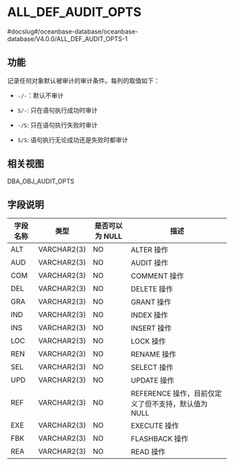 ALL_DEF_AUDIT_OPTS 
=======================================
#docslug#/oceanbase-database/oceanbase-database/V4.0.0/ALL_DEF_AUDIT_OPTS-1


功能 
-----------

记录任何对象默认被审计的审计条件。每列的取值如下：

* `-/-`：默认不审计

* `S/-`: 只在语句执行成功时审计

* `-/S`: 只在语句执行失败时审计

* `S/S`: 语句执行无论成功还是失败时都审计




相关视图 
-------------

DBA_OBJ_AUDIT_OPTS

字段说明 
-------------



| **字段名称** |   **类型**    | **是否可以为 NULL** |              **描述**               |
|----------|-------------|----------------|-----------------------------------|
| ALT      | VARCHAR2(3) | NO             | ALTER 操作                          |
| AUD      | VARCHAR2(3) | NO             | AUDIT 操作                          |
| COM      | VARCHAR2(3) | NO             | COMMENT 操作                        |
| DEL      | VARCHAR2(3) | NO             | DELETE 操作                         |
| GRA      | VARCHAR2(3) | NO             | GRANT 操作                          |
| IND      | VARCHAR2(3) | NO             | INDEX 操作                          |
| INS      | VARCHAR2(3) | NO             | INSERT 操作                         |
| LOC      | VARCHAR2(3) | NO             | LOCK 操作                           |
| REN      | VARCHAR2(3) | NO             | RENAME 操作                         |
| SEL      | VARCHAR2(3) | NO             | SELECT 操作                         |
| UPD      | VARCHAR2(3) | NO             | UPDATE 操作                         |
| REF      | VARCHAR2(3) | NO             | REFERENCE 操作，目前仅定义了但不支持，默认值为 NULL |
| EXE      | VARCHAR2(3) | NO             | EXECUTE 操作                        |
| FBK      | VARCHAR2(3) | NO             | FLASHBACK 操作                      |
| REA      | VARCHAR2(3) | NO             | READ 操作                           |



